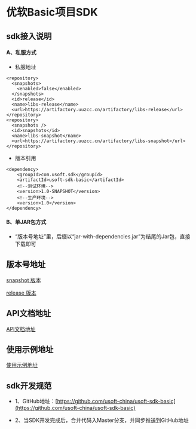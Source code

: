 # 优软Basic项目SDK

## sdk接入说明

#### A、私服方式
- 私服地址

```
<repository>
  <snapshots>
    <enabled>false</enabled>
  </snapshots>
  <id>release</id>
  <name>libs-release</name>
  <url>https://artifactory.uuzcc.cn/artifactory/libs-release</url>
</repository>
<repository>
  <snapshots />
  <id>snapshots</id>
  <name>libs-snapshot</name>
  <url>https://artifactory.uuzcc.cn/artifactory/libs-snapshot</url>
</repository>
```

- 版本引用

```
<dependency>
    <groupId>com.usoft.sdk</groupId>
    <artifactId>usoft-sdk-basic</artifactId>
    <!--测试环境-->
    <version>1.0-SNAPSHOT</version>
    <!--生产环境--> 
    <version>1.0</version>
</dependency>
```

#### B、单JAR包方式

- “版本号地址”里，后缀以“jar-with-dependencies.jar”为结尾的Jar包，直接下载即可

## 版本号地址

[snapshot 版本](https://artifactory.uuzcc.cn/artifactory/libs-snapshot/com/usoft/sdk/usoft-sdk-basic) 

[release 版本](https://artifactory.uuzcc.cn/artifactory/libs-release/com/usoft/sdk/usoft-sdk-basic)

## API文档地址

[API文档地址](https://document.usoftchina.com/basic)

## 使用示例地址

[使用示例地址](./src/test/java/com/usoft/sdk/basic)

## sdk开发规范

- 1、GitHub地址：[https://github.com/usoft-china/usoft-sdk-basic](https://github.com/usoft-china/usoft-sdk-basic)

-  2、当SDK开发完成后，合并代码入Master分支，并同步推送到GitHub地址

